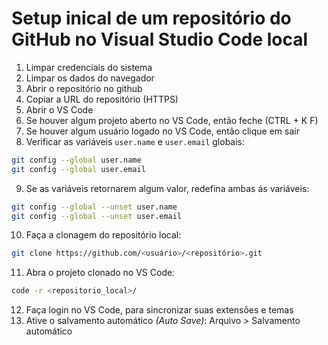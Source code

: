 # Setup inical de um repositório do GitHub no Visual Studio Code local

1. Limpar credenciais do sistema
2. Limpar os dados do navegador
3. Abrir o repositório no github
4. Copiar a URL do repositório (HTTPS)
5. Abrir o VS Code
6. Se houver algum projeto aberto no VS Code, então feche (CTRL + K F)
7. Se houver algum usuário logado no VS Code, então clique em sair
8. Verificar as variáveis `user.name` e `user.email` globais:
~~~bash
git config --global user.name
git config --global user.email
~~~
9. Se as variáveis retornarem algum valor, redefina ambas ás variáveis:
~~~bash
git config --global --unset user.name
git config --global --unset user.email
~~~
10. Faça a clonagem do repositório local:
~~~bash
git clone https://github.com/<usuário>/<repositório>.git
~~~
11. Abra o projeto clonado no VS Code:
~~~bash
code -r <repositorio_local>/
~~~
12. Faça login no VS Code, para sincronizar suas extensões e temas
13. Ative o salvamento automático _(Auto Save)_: Arquivo > Salvamento automático